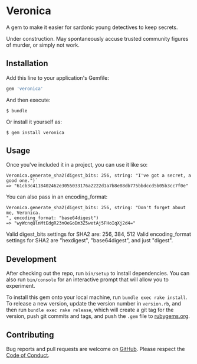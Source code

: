 # Veronica

A gem to make it easier for sardonic young detectives to keep secrets. 

Under construction. May spontaneously accuse trusted community figures of murder, or simply not work.

## Installation

Add this line to your application's Gemfile:

```ruby
gem 'veronica'
```

And then execute:

    $ bundle

Or install it yourself as:

    $ gem install veronica

## Usage
Once you've included it in a project, you can use it like so:

```
Veronica.generate_sha2(digest_bits: 256, string: "I've got a secret, a good one.")`
=> "61cb3c4118402462e3055033176a2222d1a7b8e88db775bbdccd5b05b3cc7f0e"
```

You can also pass in an encoding_format:
```
Veronica.generate_sha2(digest_bits: 256, string: "Don't forget about me, Veronica.
", encoding_format: "base64digest")
=> "wyWcnqQlnMtEdgR23nOeGoDm3Z5wetAj5FHoIqXj2d4="
```

Valid digest_bits settings for SHA2 are: 256, 384, 512
Valid encoding_format settings for SHA2 are "hexdigest", "base64digest", and just "digest". 

## Development

After checking out the repo, run `bin/setup` to install dependencies. You can also run `bin/console` for an interactive prompt that will allow you to experiment.

To install this gem onto your local machine, run `bundle exec rake install`. To release a new version, update the version number in `version.rb`, and then run `bundle exec rake release`, which will create a git tag for the version, push git commits and tags, and push the `.gem` file to [rubygems.org](https://rubygems.org).

## Contributing

Bug reports and pull requests are welcome on [GitHub](https://github.com/bermannoah/veronica/issues).
Please respect the [Code of Conduct](https://github.com/bermannoah/veronica/CODE_OF_CONDUCT.md).